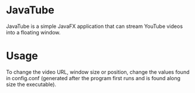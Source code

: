 # JavaTube
JavaTube is a simple JavaFX application that can stream YouTube videos into a floating window.

# Usage
To change the video URL, window size or position, change the values found in config.conf (generated after the program first runs and is found along size the executable).
